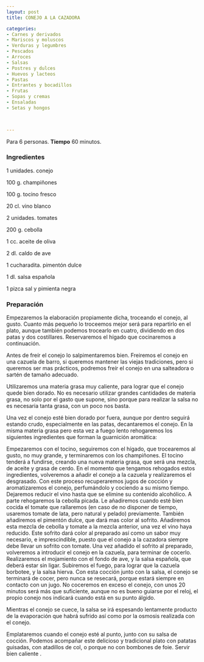 ```yaml
---
layout: post
title: CONEJO A LA CAZADORA

categories:
- Carnes y derivados
- Mariscos y moluscos
- Verduras y legumbres
- Pescados
- Arroces
- Salsas
- Postres y dulces
- Huevos y lacteos
- Pastas
- Entrantes y bocadillos
- Frutas
- Sopas y cremas
- Ensaladas
- Setas y hongos
 


---
```


Para 6 personas.
<b>Tiempo</b> 60 minutos.

<h3>Ingredientes</h3>

1 unidades. conejo

100 g. champiñones

100 g. tocino fresco

20 cl. vino blanco

2 unidades. tomates

200 g. cebolla

1 cc. aceite de oliva

2 dl. caldo de ave

1 cucharadita. pimentón dulce

1 dl. salsa española

1 pizca sal y pimienta negra

<h3>Preparación</h3>

Empezaremos la elaboración propiamente dicha, troceando el conejo, al gusto. Cuanto más pequeño lo troceemos mejor será para repartirlo en el plato, aunque también podemos trocearlo en cuatro, dividiendo en dos patas y dos costillares. Reservaremos el hígado que cocinaremos a continuación.

Antes de freír el conejo lo salpimentaremos bien. Freiremos el conejo en una cazuela de barro, si queremos mantener las viejas tradiciones, pero si queremos ser mas prácticos, podremos freír el conejo en una salteadora o sartén de tamaño adecuado.

Utilizaremos una materia grasa muy caliente, para lograr que el conejo quede bien dorado. No es necesario utilizar grandes cantidades de materia grasa, no solo por el gasto que supone, sino porque para realizar la salsa no es necesaria tanta grasa, con un poco nos basta.

Una vez el conejo esté bien dorado por fuera, aunque por dentro seguirá estando crudo, especialmente en las patas, decantaremos el conejo. En la misma materia grasa pero esta vez a fuego lento rehogaremos los siguientes ingredientes que forman la guarnición aromática:

Empezaremos con el tocino, seguiremos con el hígado, que trocearemos al gusto, no muy grande, y terminaremos con los champiñones. El tocino tenderá a fundirse, creando una nueva materia grasa, que será una mezcla, de aceite y grasa de cerdo. En el momento que tengamos rehogados estos ingredientes, volveremos a añadir el conejo a la cazuela y realizaremos el desgrasado. Con este proceso recuperaremos jugos de cocción y aromatizaremos el conejo, perfumándolo y cociendo a su mismo tiempo. Dejaremos reducir el vino hasta que se elimine su contenido alcohólico. A parte rehogaremos la cebolla picada. Le añadiremos cuando esté bien cocida el tomate que rallaremos (en caso de no disponer de tiempo, usaremos tomate de lata, pero natural y pelado) previamente. También añadiremos el pimentón dulce, que dará mas color al sofrito. Añadiremos esta mezcla de cebolla y tomate a la mezcla anterior, una vez el vino haya reducido. Este sofrito dará color al preparado así como un sabor muy necesario, e imprescindible, puesto que el conejo a la cazadora siempre debe llevar un sofrito con tomate. Una vez añadido el sofrito al preparado, volveremos a introducir el conejo en la cazuela, para terminar de cocerlo. Realizaremos el mojamiento con el fondo de ave, y la salsa española, que deberá estar sin ligar. Subiremos el fuego, para lograr que la cazuela borbotee, y la salsa hierva. Con esta cocción junto con la salsa, el conejo se terminará de cocer, pero nunca se resecará, porque estará siempre en contacto con un jugo. No coceremos en exceso el conejo, con unos 20 minutos será más que suficiente, aunque no es bueno guiarse por el reloj, el propio conejo nos indicará cuando está en su punto álgido.

Mientras el conejo se cuece, la salsa se irá espesando lentamente producto de la evaporación que habrá sufrido así como por la osmosis realizada con el conejo.

Emplataremos cuando el conejo esté al punto, junto con su salsa de cocción. Podemos acompañar este delicioso y tradicional plato con patatas guisadas, con atadillos de col, o porque no con bombones de foie. Servir bien caliente .


